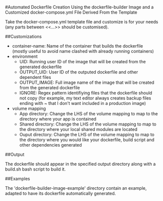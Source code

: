 #Automated Dockerfile Creation Using the dockerfile-builder Image and a Customized docker-compose.yml File Derived From the Template

Take the docker-compose.yml template file and customize is for your needs (any parts between <<...>> should be customised).

##Customizations

* container-name: Name of the container that builds the dockerfile (mostly useful to avoid name clashed with already running containers)
* environment
    * UID: Running user ID of the image that will be created from the generated dockerfile
    * OUTPUT_UID: User ID of the outputed dockerfile and other dependent files
    * OUTPUT_IMAGE: Full image name of the image that will be created from the generated dockerfile
    * IGNORE: Regex pattern identifiying files that the dockerfile should not copy (for example, my text editor always creates backup files ending with ~ that I don't want included in a production image)
* volume mapping
    * App directory: Change the LHS of the volume mapping to map to the directory where your app is contained
    * Shared directory: Change the LHS of the volume mapping to map to the directory where your local shared modules are located
    * Ouput directory: Change the LHS of the volume mapping to map to the directory where you would like your dockerfile, build script and other dependencies generated

##Output

The dockerfile should appear in the specified output directory along with a build.sh bash script to build it.

##Examples

The 'dockerfile-builder-image-example' directory contain an example, adapted to have its dockerfile automatically generated.
